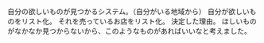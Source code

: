 自分の欲しいものが見つかるシステム。（自分がいる地域から）
自分が欲しいものをリスト化。
それを売っているお店をリスト化。
決定した理由。
ほしいものがなかなか見つからないから、このようなものがあればいいなと考えました。
